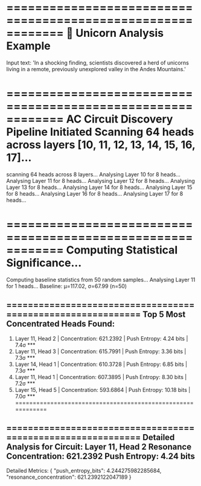 ============================================================
🦄 Unicorn Analysis Example
=======================================================================================

Input text: 'In a shocking finding, scientists discovered a herd of unicorns living in a remote, previously unexplored valley in the Andes Mountains.'

============================================================
AC Circuit Discovery Pipeline Initiated
Scanning 64 heads across layers [10, 11, 12, 13, 14, 15, 16, 17]...
============================================================
scanning 64 heads across 8 layers...
  Analysing Layer 10 for 8 heads...
  Analysing Layer 11 for 8 heads...
  Analysing Layer 12 for 8 heads...
  Analysing Layer 13 for 8 heads...
  Analysing Layer 14 for 8 heads...
  Analysing Layer 15 for 8 heads...
  Analysing Layer 16 for 8 heads...
  Analysing Layer 17 for 8 heads...

============================================================
Computing Statistical Significance...
============================================================
Computing baseline statistics from 50 random samples...
Analysing Layer 11 for 1 heads...
Baseline: μ=117.02, σ=67.99 (n=50)

============================================================
Top 5 Most Concentrated Heads Found:
------------------------------------------------------------
 1. Layer 11, Head  2 | Concentration: 621.2392 | Push Entropy: 4.24 bits | 7.4σ ***
 2. Layer 11, Head  3 | Concentration: 615.7991 | Push Entropy: 3.36 bits | 7.3σ ***
 3. Layer 14, Head  1 | Concentration: 610.3728 | Push Entropy: 6.85 bits | 7.3σ ***
 4. Layer 11, Head  1 | Concentration: 607.3895 | Push Entropy: 8.30 bits | 7.2σ ***
 5. Layer 15, Head  5 | Concentration: 593.6864 | Push Entropy: 10.18 bits | 7.0σ ***
============================================================

    
============================================================
Detailed Analysis for Circuit: Layer 11, Head 2
Resonance Concentration: 621.2392
Push Entropy: 4.24 bits
------------------------------------------------------------
 Detailed Metrics:
{
  "push_entropy_bits": 4.244275982285684,
  "resonance_concentration": 621.2392122047189
}